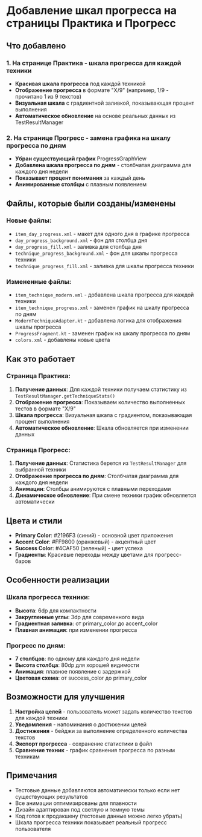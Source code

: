 # Добавление шкал прогресса на страницы Практика и Прогресс

## Что добавлено

### 1. На странице Практика - шкала прогресса для каждой техники
- **Красивая шкала прогресса** под каждой техникой
- **Отображение прогресса** в формате "X/9" (например, 1/9 - прочитано 1 из 9 текстов)
- **Визуальная шкала** с градиентной заливкой, показывающая процент выполнения
- **Автоматическое обновление** на основе реальных данных из TestResultManager

### 2. На странице Прогресс - замена графика на шкалу прогресса по дням
- **Убран существующий график** ProgressGraphView
- **Добавлена шкала прогресса по дням** - столбчатая диаграмма для каждого дня недели
- **Показывает процент понимания** за каждый день
- **Анимированные столбцы** с плавным появлением

## Файлы, которые были созданы/изменены

### Новые файлы:
- `item_day_progress.xml` - макет для одного дня в графике прогресса
- `day_progress_background.xml` - фон для столбца дня
- `day_progress_fill.xml` - заливка для столбца дня
- `technique_progress_background.xml` - фон для шкалы прогресса техники
- `technique_progress_fill.xml` - заливка для шкалы прогресса техники

### Измененные файлы:
- `item_technique_modern.xml` - добавлена шкала прогресса для каждой техники
- `item_technique_progress.xml` - заменен график на шкалу прогресса по дням
- `ModernTechniqueAdapter.kt` - добавлена логика для отображения шкалы прогресса
- `ProgressFragment.kt` - заменен график на шкалу прогресса по дням
- `colors.xml` - добавлены новые цвета

## Как это работает

### Страница Практика:
1. **Получение данных**: Для каждой техники получаем статистику из `TestResultManager.getTechniqueStats()`
2. **Отображение прогресса**: Показываем количество выполненных тестов в формате "X/9"
3. **Шкала прогресса**: Визуальная шкала с градиентом, показывающая процент выполнения
4. **Автоматическое обновление**: Шкала обновляется при изменении данных

### Страница Прогресс:
1. **Получение данных**: Статистика берется из `TestResultManager` для выбранной техники
2. **Отображение прогресса по дням**: Столбчатая диаграмма для каждого дня недели
3. **Анимации**: Столбцы анимируются с плавными переходами
4. **Динамическое обновление**: При смене техники график обновляется автоматически

## Цвета и стили

- **Primary Color**: #2196F3 (синий) - основной цвет приложения
- **Accent Color**: #FF9800 (оранжевый) - акцентный цвет
- **Success Color**: #4CAF50 (зеленый) - цвет успеха
- **Градиенты**: Красивые переходы между цветами для прогресс-баров

## Особенности реализации

### Шкала прогресса техники:
- **Высота**: 6dp для компактности
- **Закругленные углы**: 3dp для современного вида
- **Градиентная заливка**: от primary_color до accent_color
- **Плавная анимация**: при изменении прогресса

### Прогресс по дням:
- **7 столбцов**: по одному для каждого дня недели
- **Высота столбца**: 80dp для хорошей видимости
- **Анимация**: плавное появление с задержкой
- **Цветовая схема**: от success_color до primary_color

## Возможности для улучшения

1. **Настройка целей** - пользователь может задать количество текстов для каждой техники
2. **Уведомления** - напоминания о достижении целей
3. **Достижения** - бейджи за выполнение определенного количества текстов
4. **Экспорт прогресса** - сохранение статистики в файл
5. **Сравнение техник** - график сравнения прогресса по разным техникам

## Примечания

- Тестовые данные добавляются автоматически только если нет существующих результатов
- Все анимации оптимизированы для плавности
- Дизайн адаптирован под светлую и темную темы
- Код готов к продакшену (тестовые данные можно легко убрать)
- Шкала прогресса техники показывает реальный прогресс пользователя
